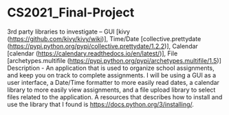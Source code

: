 # CS2021_Final-Project
3rd party libraries to investigate –
GUI [kivy (https://github.com/kivy/kivy/wiki)],
Time/Date [collective.prettydate
(https://pypi.python.org/pypi/collective.prettydate/1.2.2)],
Calendar [calendar
(https://calendary.readthedocs.io/en/latest/)],
File [archetypes.multifile
(https://pypi.python.org/pypi/archetypes.multifile/1.5)]
Description -
An application that is used to organize school assignments, and keep you on
track to complete assignments. I will be using a GUI as a user interface, a
Date/Time formatter to more easily read dates, a calendar library to more easily
view assignments, and a file upload library to select files related to the
application. A resources that describes how to install and use the library that I
found is https://docs.python.org/3/installing/.
